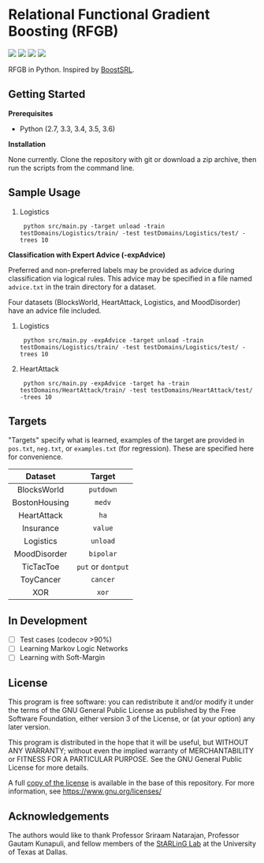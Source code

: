 # Relational Functional Gradient Boosting (RFGB)

[![][license img]][license] [![][release img]][release] [![][build img]][build link] [![][codecov img]][codecov link]

RFGB in Python. Inspired by [BoostSRL](https://github.com/boost-starai/BoostSRL).

## Getting Started

**Prerequisites**

* Python (2.7, 3.3, 3.4, 3.5, 3.6)

**Installation**

None currently. Clone the repository with git or download a zip archive, then run the scripts from the command line.

## Sample Usage

1. Logistics

        python src/main.py -target unload -train testDomains/Logistics/train/ -test testDomains/Logistics/test/ -trees 10

**Classification with Expert Advice (-expAdvice)**

Preferred and non-preferred labels may be provided as advice during classification via logical rules. This advice may be specified in a file named `advice.txt` in the train directory for a dataset.

Four datasets (BlocksWorld, HeartAttack, Logistics, and MoodDisorder) have an advice file included.

1. Logistics

        python src/main.py -expAdvice -target unload -train testDomains/Logistics/train/ -test testDomains/Logistics/test/ -trees 10

2. HeartAttack

        python src/main.py -expAdvice -target ha -train testDomains/HeartAttack/train/ -test testDomains/HeartAttack/test/ -trees 10

## Targets

"Targets" specify what is learned, examples of the target are provided in `pos.txt`, `neg.txt`, or `examples.txt` (for regression). These are specified here for convenience.

| **Dataset** | **Target** |
| :---------: | :--------: |
| BlocksWorld | `putdown` |
| BostonHousing | `medv` |
| HeartAttack | `ha` |
| Insurance | `value` |
| Logistics | `unload` |
| MoodDisorder | `bipolar` |
| TicTacToe | `put` or `dontput` |
| ToyCancer | `cancer` |
| XOR | `xor` |

## In Development

* [ ] Test cases (codecov >90%)
* [ ] Learning Markov Logic Networks
* [ ] Learning with Soft-Margin

## License

This program is free software: you can redistribute it and/or modify it under the terms of the GNU General Public License as published by the Free Software Foundation, either version 3 of the License, or (at your option) any later version.

This program is distributed in the hope that it will be useful, but WITHOUT ANY WARRANTY; without even the implied warranty of MERCHANTABILITY or FITNESS FOR A PARTICULAR PURPOSE. See the GNU General Public License for more details.

A full [copy of the license](https://github.com/starling-lab/RFGB/blob/master/LICENSE) is available in the base of this repository. For more information, see https://www.gnu.org/licenses/

## Acknowledgements

The authors would like to thank Professor Sriraam Natarajan, Professor Gautam Kunapuli, and fellow members of the [StARLinG Lab](https://starling.utdallas.edu) at the University of Texas at Dallas.

[license]:LICENSE
[license img]:https://img.shields.io/github/license/starling-lab/RFGB.svg?style=flat-square

[release]: https://github.com/starling-lab/RFGB/releases
[release img]:https://img.shields.io/github/tag/starling-lab/RFGB.svg?style=flat-square

[build link]:https://travis-ci.org/starling-lab/RFGB.svg?branch=master
[build img]:https://img.shields.io/travis/starling-lab/RFGB.svg?style=flat-square

[codecov link]:https://codecov.io/gh/starling-lab/RFGB?branch=master
[codecov img]:https://img.shields.io/codecov/c/github/starling-lab/RFGB/master.svg?style=flat-square
